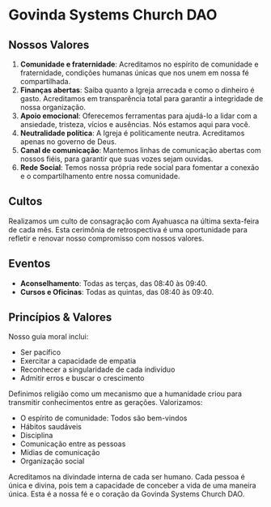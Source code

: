 # Govinda Systems Church DAO

## Nossos Valores

1. **Comunidade e fraternidade**: Acreditamos no espírito de comunidade e fraternidade, condições humanas únicas que nos unem em nossa fé compartilhada.
2. **Finanças abertas**: Saiba quanto a Igreja arrecada e como o dinheiro é gasto. Acreditamos em transparência total para garantir a integridade de nossa organização.
3. **Apoio emocional**: Oferecemos ferramentas para ajudá-lo a lidar com a ansiedade, tristeza, vícios e ausências. Nós estamos aqui para você.
4. **Neutralidade política**: A Igreja é politicamente neutra. Acreditamos apenas no governo de Deus.
5. **Canal de comunicação**: Mantemos linhas de comunicação abertas com nossos fiéis, para garantir que suas vozes sejam ouvidas.
6. **Rede Social**: Temos nossa própria rede social para fomentar a conexão e o compartilhamento entre nossa comunidade.

## Cultos

Realizamos um culto de consagração com Ayahuasca na última sexta-feira de cada mês. Esta cerimônia de retrospectiva é uma oportunidade para refletir e renovar nosso compromisso com nossos valores.

## Eventos

* **Aconselhamento**: Todas as terças, das 08:40 às 09:40.
* **Cursos e Oficinas**: Todas as quintas, das 08:40 às 09:40.

## Princípios & Valores

Nosso guia moral inclui:

* Ser pacífico
* Exercitar a capacidade de empatia
* Reconhecer a singularidade de cada indivíduo
* Admitir erros e buscar o crescimento

Definimos religião como um mecanismo que a humanidade criou para transmitir conhecimentos entre as gerações. Valorizamos:

* O espírito de comunidade: Todos são bem-vindos
* Hábitos saudáveis
* Disciplina
* Comunicação entre as pessoas
* Mídias de comunicação
* Organização social

Acreditamos na divindade interna de cada ser humano. Cada pessoa é única e divina, pois tem a capacidade de conceber a vida de uma maneira única. Esta é a nossa fé e o coração da Govinda Systems Church DAO.
